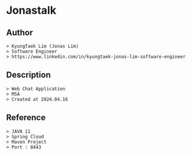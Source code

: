 # Jonastalk

## Author
	> KyungTaek Lim (Jonas Lim)
	> Software Engineer
	> https://www.linkedin.com/in/kyungtaek-jonas-lim-software-engineer

## Description
	> Web Chat Application
	> MSA
	> Created at 2024.04.16

## Reference
	> JAVA 11
	> Spring Cloud
	> Maven Project
	> Port : 8443